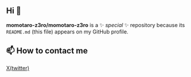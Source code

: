 ## Hi 👋


**momotaro-z3ro/momotaro-z3ro** is a ✨ _special_ ✨ repository because its `README.md` (this file) appears on my GitHub profile.


## 📫 How to contact me
<a href="https://x.com/momotaro_seele">X(twitter)</a>


